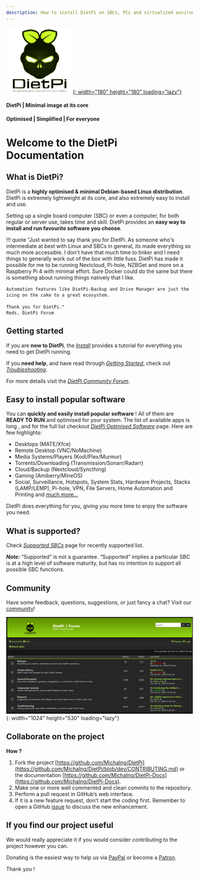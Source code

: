 ```yaml
---
description: How to install DietPi on SBCs, PCs and virtualized environments. Install & configure optimised software and much more.
---
```


[![DietPi Logo](./assets/images/dietpi-logo_180x180.png){: width="180" height="180" loading="lazy"}](https://dietpi.com/)

#### DietPi | Minimal image at its core

#### Optimised | Simplified | For everyone

# Welcome to the DietPi Documentation

## What is DietPi?

DietPi is a **highly optimised & minimal Debian-based Linux distribution**. DietPi is extremely lightweight at its core, and also extremely easy to install and use.

Setting up a single board computer (SBC) or even a computer, for both regular or server use, takes time and skill. DietPi provides an **easy way to install and run favourite software you choose**.

!!! quote
    "Just wanted to say thank you for DietPi. As someone who's intermediate at best with Linux and SBCs in general, its made everything so much more accessible. I don't have that much time to tinker and I need things to generally work out of the box with little fuss. DietPi has made it possible for me to be running Nextcloud, Pi-hole, NZBGet and more on a Raspberry Pi 4 with minimal effort. Sure Docker could do the same but there is something about running things natively that I like.

    Automation features like DietPi-Backup and Drive Manager are just the icing on the cake to a great ecosystem.

    Thank you for DietPi."
    Reds, DietPi Forum

## Getting started

If you are **new to DietPi**, the [_Install_](install.md) provides a tutorial for everything you need to get DietPi running.

If you **need help**, and have read through [_Getting Started_](getting_started.md), check out [_Troubleshooting_](https://dietpi.com/forum/c/troubleshooting/10).

For more details visit the [_DietPi Community Forum_](https://dietpi.com/forum/).

## Easy to install popular software

You can **quickly and easily install popular software** ! All of them are **READY TO RUN** and optimised for your system. The list of available apps is long , and for the full list checkout [_DietPi Optimised Software_](software.md) page. Here are few highlights:

- Desktops (MATE/Xfce)
- Remote Desktop (VNC/NoMachine)
- Media Systems/Players (Kodi/Plex/Murmur)
- Torrents/Downloading (Transmission/Sonarr/Radarr)
- Cloud/Backup (Nextcloud/Syncthing)
- Gaming (Amiberry/MineOS)
- Social, Surveillance, Hotspots, System Stats, Hardware Projects, Stacks (LAMP/LEMP), Pi-hole, VPN, File Servers, Home Automation and Printing
and [much more...](software.md)

DietPi does everything for you, giving you more time to enjoy the software you need.

## What is supported?

Check [_Supported SBCs_](hardware.md) page for recently supported list.

**_Note:_** “Supported” is not a guarantee. “Supported” implies a particular SBC is at a high level of software maturity, but has no intention to support all possible SBC functions.

## Community

Have some feedback, questions, suggestions, or just fancy a chat? Visit our [community](https://dietpi.com/forum/)!

![DietPi Forum](assets/images/dietpi-forum.jpg){: width="1024" height="530" loading="lazy"}

## Collaborate on the project

**How ?**

1. Fork the project [https://github.com/MichaIng/DietPi](https://github.com/MichaIng/DietPi/blob/dev/CONTRIBUTING.md) or the documentation [https://github.com/MichaIng/DietPi-Docs](https://github.com/MichaIng/DietPi-Docs).
2. Make one or more well commented and clean commits to the repository.
3. Perform a pull request in GitHub’s web interface.
4. If it is a new feature request, don’t start the coding first. Remember to open a GitHub [issue](https://github.com/MichaIng/DietPi/issues) to discuss the new enhancement.

## If you find our project useful

We would really appreciate it if you would consider contributing to the project however you can.

Donating is the easiest way to help us via [PayPal](https://www.paypal.com/donate?hosted_button_id=6DVBECXRW3TAA) or become a [Patron](https://www.patreon.com/DietPi).

Thank you !
